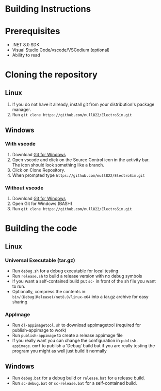 # Building Instructions
# Prerequisites
- .NET 8.0 SDK
- Visual Studio Code/vscode/VSCodium (optional)
- Ability to read
# Cloning the repository
## Linux
1. If you do not have it already, install git from your distribution's package manager.
2. Run `git clone https://github.com/null822/ElectroSim.git`
## Windows
### With vscode
1. Download [Git for Windows](https://gitforwindows.org)
2. Open vscode and click on the Source Control icon in the activity bar. The icon should look something like a branch.
3. Click on Clone Repository.
4. When prompted type `https://github.com/null822/ElectroSim.git`
### Without vscode
1. Download [Git for Windows](https://gitforwindows.org)
2. Open Git for Windows (BASH)
3. Run `git clone https://github.com/null822/ElectroSim.git`

# Building the code
## Linux
### Universal Executable (tar.gz)
- Run `debug.sh` for a debug executable for local testing
- Run `release.sh` to build a release version with no debug symbols
- If you want a self-contained build put `sc-` in front of the sh file you want to run.
- Optionally, compress the contents in `bin/(Debug|Release)/net8.0/linux-x64` into a tar.gz archive for easy sharing.
### AppImage
- Run `dl-appimagetool.sh` to download appimagetool (required for publish-appimage to work)
- Run `publish-appimage` to create a release appimage file
- If you really want you can change the configuration in `publish-appimage.conf` to publish a 'Debug' build but if you are really testing the program you might as well just build it normally
## Windows
- Run `debug.bat` for a debug build or `release.bat` for a release build.
- Run `sc-debug.bat` or `sc-release.bat` for a self-contained build.

